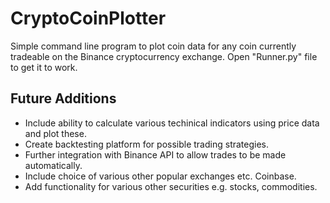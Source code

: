 # CryptoCoinPlotter

Simple command line program to plot coin data for any coin currently tradeable on the Binance cryptocurrency exchange. Open "Runner.py" file to get it to work.

## Future Additions
- Include ability to calculate various techinical indicators using price data and plot these. 
- Create backtesting platform for possible trading strategies.
- Further integration with Binance API to allow trades to be made automatically.
- Include choice of various other popular exchanges etc. Coinbase.
- Add functionality for various other securities e.g. stocks, commodities.
